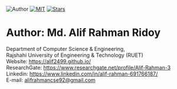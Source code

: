 ![Author](https://img.shields.io/badge/author-AlifRahmanRidoy-orange)
[![MIT](https://img.shields.io/badge/license-MIT-5eba00.svg)](https://github.com/alif2499/alif2499.github.io/blob/master/LICENSE.md)
[![Stars](https://img.shields.io/github/stars/alif2499/alif2499.github.io.svg?style=social)](https://github.com/alif2499/alif2499.github.io/stargazers)


# Author: Md. Alif Rahman Ridoy

Department of Computer Science & Engineering, </br>
Rajshahi University of Engineering & Technology (RUET) </br>
Website: https://alif2499.github.io/ </br>
ResearchGate: https://www.researchgate.net/profile/Alif-Rahman-3 </br>
Linkedin: https://www.linkedin.com/in/alif-rahman-691766187/ </br>
E-mail: alifrahmancse92@gmail.com
